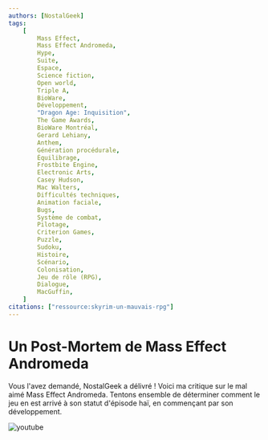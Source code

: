 ```yaml
---
authors: [NostalGeek]
tags:
    [
        Mass Effect,
        Mass Effect Andromeda,
        Hype,
        Suite,
        Espace,
        Science fiction,
        Open world,
        Triple A,
        BioWare,
        Développement,
        "Dragon Age: Inquisition",
        The Game Awards,
        BioWare Montréal,
        Gerard Lehiany,
        Anthem,
        Génération procédurale,
        Équilibrage,
        Frostbite Engine,
        Electronic Arts,
        Casey Hudson,
        Mac Walters,
        Difficultés techniques,
        Animation faciale,
        Bugs,
        Système de combat,
        Pilotage,
        Criterion Games,
        Puzzle,
        Sudoku,
        Histoire,
        Scénario,
        Colonisation,
        Jeu de rôle (RPG),
        Dialogue,
        MacGuffin,
    ]
citations: ["ressource:skyrim-un-mauvais-rpg"]
---
```


# Un Post-Mortem de Mass Effect Andromeda

Vous l'avez demandé, NostalGeek a délivré ! Voici ma critique sur le mal aimé Mass Effect Andromeda. Tentons ensemble de déterminer comment le jeu en est arrivé à son statut d'épisode haï, en commençant par son développement.

![youtube](https://www.youtube.com/watch?v=vQKBl2er32o)
